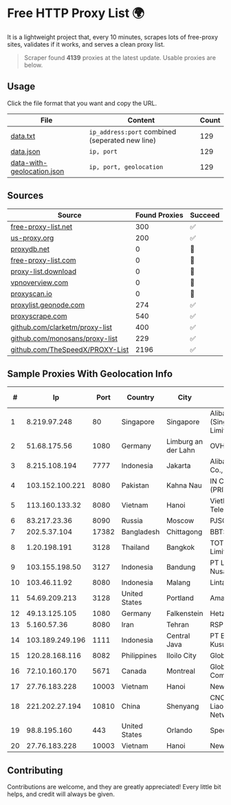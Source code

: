 
# Free HTTP Proxy List 🌍

It is a lightweight project that, every 10 minutes, scrapes lots of free-proxy sites, validates if it works, and serves a clean proxy list.


> Scraper found **4139** proxies at the latest update. Usable proxies are below.

## Usage

Click the file format that you want and copy the URL.


|File|Content|Count|
|----|-------|-----|
|[data.txt](https://raw.githubusercontent.com/themiralay/Proxy-List-World/master/data.txt)|`ip_address:port` combined (seperated new line)|129|
|[data.json](https://raw.githubusercontent.com/themiralay/Proxy-List-World/master/data.json)|`ip, port`|129|
|[data-with-geolocation.json](https://raw.githubusercontent.com/themiralay/Proxy-List-World/master/data-with-geolocation.json)|`ip, port, geolocation`|129|

## Sources

|Source|Found Proxies|Succeed|
|------|-------------|-------|
|[free-proxy-list.net](https://free-proxy-list.net)|300|✅|
|[us-proxy.org](https://www.us-proxy.org)|200|✅|
|[proxydb.net](http://proxydb.net)|0|🚫|
|[free-proxy-list.com](https://free-proxy-list.com/?page=&port=&type%5B%5D=http&type%5B%5D=https&up_time=0&search=Search)|0|🚫|
|[proxy-list.download](https://www.proxy-list.download/HTTP)|0|🚫|
|[vpnoverview.com](https://vpnoverview.com/privacy/anonymous-browsing/free-proxy-servers)|0|🚫|
|[proxyscan.io](https://www.proxyscan.io)|0|🚫|
|[proxylist.geonode.com](https://proxylist.geonode.com/api/proxy-list?limit=300&page=1&sort_by=lastChecked&sort_type=desc&protocols=http,https)|274|✅|
|[proxyscrape.com](https://api.proxyscrape.com/v2/?request=displayproxies&protocol=http&timeout=10000&country=all&ssl=all&anonymity=all)|540|✅|
|[github.com/clarketm/proxy-list](https://raw.githubusercontent.com/clarketm/proxy-list/master/proxy-list-raw.txt)|400|✅|
|[github.com/monosans/proxy-list](https://raw.githubusercontent.com/monosans/proxy-list/main/proxies/http.txt)|229|✅|
|[github.com/TheSpeedX/PROXY-List](https://raw.githubusercontent.com/TheSpeedX/PROXY-List/master/http.txt)|2196|✅|


## Sample Proxies With Geolocation Info

|#|Ip|Port|Country|City|Internet Service Provider|
|-|--|----|-------|----|-------------------------|
|1|8.219.97.248|80|Singapore|Singapore|Alibaba Cloud (Singapore) Private Limited|
|2|51.68.175.56|1080|Germany|Limburg an der Lahn|OVH SAS|
|3|8.215.108.194|7777|Indonesia|Jakarta|Alibaba (US) Technology Co., Ltd.|
|4|103.152.100.221|8080|Pakistan|Kahna Nau|IN CABLE INTERNET (PRIVATE) LIMITED|
|5|113.160.133.32|8080|Vietnam|Hanoi|VietNam Post and Telecom Corporation|
|6|83.217.23.36|8090|Russia|Moscow|PJSC Rostelecom|
|7|202.5.37.104|17382|Bangladesh|Chittagong|BBTS-NEW|
|8|1.20.198.191|3128|Thailand|Bangkok|TOT Public Company Limited|
|9|103.155.198.50|3127|Indonesia|Bandung|PT Lintas Jaringan Nusantara|
|10|103.46.11.92|8080|Indonesia|Malang|Lintas Data Prima, PT|
|11|54.69.209.213|3128|United States|Portland|Amazon.com, Inc.|
|12|49.13.125.105|1080|Germany|Falkenstein|Hetzner Online GmbH|
|13|5.160.57.36|8080|Iran|Tehran|RSPN|
|14|103.189.249.196|1111|Indonesia|Central Java|PT Berkah Media Kusuma Vision|
|15|120.28.168.116|8082|Philippines|Iloilo City|Globe Telecom|
|16|72.10.160.170|5671|Canada|Montreal|GloboTech Communications|
|17|27.76.183.228|10003|Vietnam|Hanoi|Newass2011xDSLHCMC|
|18|221.202.27.194|10810|China|Shenyang|CNC Group CHINA169 Liaoning Province Network|
|19|98.8.195.160|443|United States|Orlando|Spectrum|
|20|27.76.183.228|10003|Vietnam|Hanoi|Newass2011xDSLHCMC|



## Contributing

Contributions are welcome, and they are greatly appreciated! Every
little bit helps, and credit will always be given.

